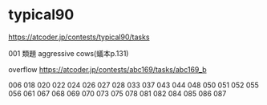 # typical90

https://atcoder.jp/contests/typical90/tasks


001 類題   aggressive cows(蟻本p.131)

overflow https://atcoder.jp/contests/abc169/tasks/abc169_b


006
018
020
022
024
026
027
028
033
037
043
044
048
050
051
052
055
056
061
067
068
069
070
073
075
078
081
082
084
085
086
087
